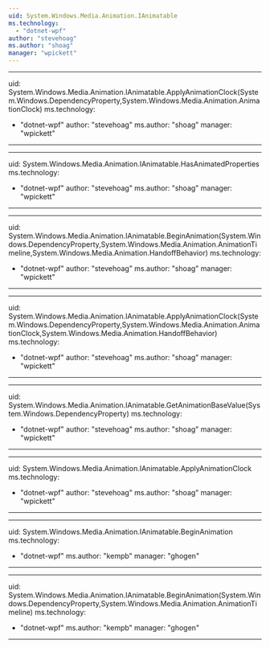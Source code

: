 ```yaml
---
uid: System.Windows.Media.Animation.IAnimatable
ms.technology: 
  - "dotnet-wpf"
author: "stevehoag"
ms.author: "shoag"
manager: "wpickett"
---
```


---
uid: System.Windows.Media.Animation.IAnimatable.ApplyAnimationClock(System.Windows.DependencyProperty,System.Windows.Media.Animation.AnimationClock)
ms.technology: 
  - "dotnet-wpf"
author: "stevehoag"
ms.author: "shoag"
manager: "wpickett"
---

---
uid: System.Windows.Media.Animation.IAnimatable.HasAnimatedProperties
ms.technology: 
  - "dotnet-wpf"
author: "stevehoag"
ms.author: "shoag"
manager: "wpickett"
---

---
uid: System.Windows.Media.Animation.IAnimatable.BeginAnimation(System.Windows.DependencyProperty,System.Windows.Media.Animation.AnimationTimeline,System.Windows.Media.Animation.HandoffBehavior)
ms.technology: 
  - "dotnet-wpf"
author: "stevehoag"
ms.author: "shoag"
manager: "wpickett"
---

---
uid: System.Windows.Media.Animation.IAnimatable.ApplyAnimationClock(System.Windows.DependencyProperty,System.Windows.Media.Animation.AnimationClock,System.Windows.Media.Animation.HandoffBehavior)
ms.technology: 
  - "dotnet-wpf"
author: "stevehoag"
ms.author: "shoag"
manager: "wpickett"
---

---
uid: System.Windows.Media.Animation.IAnimatable.GetAnimationBaseValue(System.Windows.DependencyProperty)
ms.technology: 
  - "dotnet-wpf"
author: "stevehoag"
ms.author: "shoag"
manager: "wpickett"
---

---
uid: System.Windows.Media.Animation.IAnimatable.ApplyAnimationClock
ms.technology: 
  - "dotnet-wpf"
author: "stevehoag"
ms.author: "shoag"
manager: "wpickett"
---

---
uid: System.Windows.Media.Animation.IAnimatable.BeginAnimation
ms.technology: 
  - "dotnet-wpf"
ms.author: "kempb"
manager: "ghogen"
---

---
uid: System.Windows.Media.Animation.IAnimatable.BeginAnimation(System.Windows.DependencyProperty,System.Windows.Media.Animation.AnimationTimeline)
ms.technology: 
  - "dotnet-wpf"
ms.author: "kempb"
manager: "ghogen"
---
